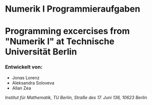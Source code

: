 # Numerik I Programmieraufgaben

# Programming excercises from "Numerik I" at Technische Universität Berlin



### Entwickelt von:

- Jonas Lorenz
- Aleksandra Soloveva
- Allan Zea

*Institut für Mathematik, TU Berlin, Straße des 17. Juni 136, 10623 Berlin*
